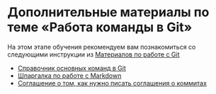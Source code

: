 # Дополнительные материалы по теме «Работа команды в Git»

На этом этапе обучения рекомендуем вам познакомиться со следующими инструкции из [Материалов по работе с Git](https://docs.google.com/document/d/1HeGuDnKbM4iNAz8iKRleU9sFjchSBOQpUZZyRGOiRas/edit?usp=sharing)

- [Справочник основных команд в Git](./GitCommandGuide.md)
- [Шпаргалка по работе с Markdown](https://github.com/MihailOkatev/guides/blob/master/editors/Markdown-docs.md)
- [Соглашение о том, как нужно писать соглашения о коммитах](https://www.conventionalcommits.org/ru/v1.0.0/)

